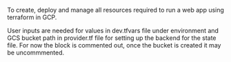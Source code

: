 To create, deploy and manage all resources required to run a web app using terraform in GCP.

User inputs are needed for values in dev.tfvars file under environment and GCS bucket path in provider.tf file for setting up the backend for the state file. For now the block is commented out, once the bucket is created it may be uncommmented.